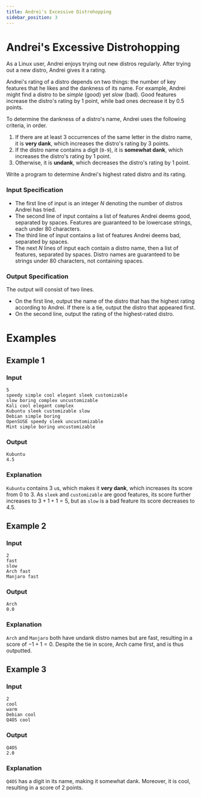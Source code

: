 ```yaml
---
title: Andrei's Excessive Distrohopping
sidebar_position: 3
---
```


# Andrei's Excessive Distrohopping

As a Linux user, Andrei enjoys trying out new distros regularly. After trying out a new distro, Andrei gives it a rating.

Andrei's rating of a distro depends on two things: the number of key features that he likes and the dankness of its name. For example, Andrei might find a distro to be _simple_ (good) yet _slow_ (bad). Good features increase the distro's rating by $1$ point, while bad ones decrease it by $0.5$ points.

To determine the dankness of a distro's name, Andrei uses the following criteria, in order.

1. If there are at least 3 occurrences of the same letter in the distro name, it is **very dank**, which increases the distro's rating by $3$ points.
2. If the distro name contains a digit (`0-9`), it is **somewhat dank**, which increases the distro's rating by $1$ point.
3. Otherwise, it is **undank**, which decreases the distro's rating by $1$ point.

Write a program to determine Andrei's highest rated distro and its rating.

### Input Specification

- The first line of input is an integer $N$ denoting the number of distros Andrei has tried.
- The second line of input contains a list of features Andrei deems good, separated by spaces. Features are guaranteed to be lowercase strings, each under $80$ characters.
- The third line of input contains a list of features Andrei deems bad, separated by spaces.
- The next $N$ lines of input each contain a distro name, then a list of features, separated by spaces. Distro names are guaranteed to be strings under $80$ characters, not containing spaces.

### Output Specification

The output will consist of two lines.

- On the first line, output the name of the distro that has the highest rating according to Andrei. If there is a tie, output the distro that appeared first.
- On the second line, output the rating of the highest-rated distro.

# Examples

## Example 1

### Input

```
5
speedy simple cool elegant sleek customizable
slow boring complex uncustomizable
Kali cool elegant complex
Kubuntu sleek customizable slow
Debian simple boring
OpenSUSE speedy sleek uncustomizable
Mint simple boring uncustomizable
```

### Output

```
Kubuntu
4.5
```

### Explanation

`Kubuntu` contains $3$ `u`s, which makes it **very dank**, which increases its score from $0$ to $3$. As `sleek` and `customizable` are good features, its score further increases to $3 + 1 + 1 = 5$, but as `slow` is a bad feature its score decreases to $4.5$.

## Example 2

### Input

```
2
fast
slow
Arch fast
Manjaro fast
```

### Output

```
Arch
0.0
```

### Explanation

`Arch` and `Manjaro` both have undank distro names but are fast, resulting in a score of $-1 + 1 = 0$. Despite the tie in score, Arch came first, and is thus outputted.

## Example 3

### Input

```
2
cool
warm
Debian cool
Q4OS cool
```

### Output

```
Q4OS
2.0
```

### Explanation

`Q4OS` has a digit in its name, making it somewhat dank. Moreover, it is cool, resulting in a score of $2$ points.
